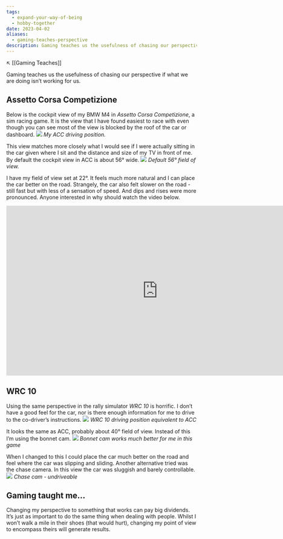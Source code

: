 ```yaml
---
tags:
  - expand-your-way-of-being
  - hobby-together
date: 2023-04-02
aliases:
  - gaming-teaches-perspective
description: Gaming teaches us the usefulness of chasing our perspective if what we are doing isn’t working for us. I use sim-racing to help explain.
---
```

↖️ [[Gaming Teaches]]

Gaming teaches us the usefulness of chasing our perspective if what we are doing isn’t working for us.

## Assetto Corsa Competizione
Below is the cockpit view of my BMW M4 in _Assetto Corsa  Competizione_, a sim racing game. It is the view that I have found easiest to race with even though you can see most of the view is blocked by the roof of the car or dashboard. 
![](https://live.staticflickr.com/65535/53154714830_5c151fa48c_c.jpg)
_My ACC driving position._

This view matches more closely what I would see if I were actually sitting in the car given where I sit and the distance and size of my TV in front of me. By default the cockpit view in ACC is about 56° wide.
![](https://live.staticflickr.com/65535/53154282991_0dd0c43fd8_c.jpg)
_Default 56° field of view._

I have my field of view set at 22°. It feels much more natural and I can place the car better on the road. Strangely, the car also felt slower on the road - still fast but with less of a sensation of speed. And dips and rises were more pronounced. Anyone interested in why should watch the video below.

<iframe width="800" height="450" src="https://www.youtube.com/embed/AbbxkX7kS_M?si=83Fo2DuMvORk7wGb" title="YouTube video player" frameborder="0" allow="accelerometer; autoplay; clipboard-write; encrypted-media; gyroscope; picture-in-picture; web-share" allowfullscreen></iframe>

## WRC 10
Using the same perspective in the rally simulator _WRC 10_ is horrific. I don’t have a good feel for the car, nor is there enough information for me to drive to the co-driver’s instructions.
![](https://live.staticflickr.com/65535/53153706547_2d3a48cf96_c.jpg)
_WRC 10 driving position equivalent to ACC_

It looks the same as ACC, probably about 40° field of view. Instead of this I’m using the bonnet cam.
![](https://live.staticflickr.com/65535/53154775643_311a1020c5_c.jpg)
_Bonnet cam works much better for me in this game_

When I changed to this I could place the car much better on the road and feel where the car was slipping and sliding. Another alternative tried was the chase camera. In this view the car was sluggish and barely controllable.
![](https://live.staticflickr.com/65535/53154775693_b2beae92d8_c.jpg)
_Chase cam - undriveable_

## Gaming taught me…
Changing my perspective to something that works can pay big dividends. It’s just as important to do the same thing when dealing with people. Whilst I won’t walk a mile in their shoes (that would hurt), changing my point of view to encompass theirs will generate results.
